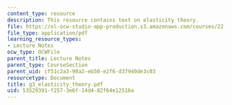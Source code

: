 ```yaml
---
content_type: resource
description: This resource contains text on elasticity theory.
file: https://ol-ocw-studio-app-production.s3.amazonaws.com/courses/22-314j-structural-mechanics-in-nuclear-power-technology-fall-2006/53529391f2573e6f14d482f64e12516a_g3_elasticity_theory.pdf
file_type: application/pdf
learning_resource_types:
- Lecture Notes
ocw_type: OCWFile
parent_title: Lecture Notes
parent_type: CourseSection
parent_uid: cf51c2a3-90a2-eb50-e2f6-d37940de3c03
resourcetype: Document
title: g3_elasticity_theory.pdf
uid: 53529391-f257-3e6f-14d4-82f64e12516a
---
```

